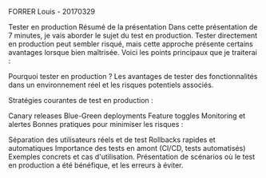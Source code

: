 FORRER Louis - 20170329

Tester en production
Résumé de la présentation 
Dans cette présentation de 7 minutes, je vais aborder le sujet du test en production. Tester directement en production peut sembler risqué, mais cette approche présente certains avantages lorsque bien maîtrisée. Voici les points principaux que je traiterai :

Pourquoi tester en production ?
Les avantages de tester des fonctionnalités dans un environnement réel et les risques potentiels associés.

Stratégies courantes de test en production :

Canary releases
Blue-Green deployments
Feature toggles
Monitoring et alertes
Bonnes pratiques pour minimiser les risques :

Séparation des utilisateurs réels et de test
Rollbacks rapides et automatiques
Importance des tests en amont (CI/CD, tests automatisés)
Exemples concrets et cas d'utilisation.
Présentation de scénarios où le test en production a été bénéfique, et les erreurs à éviter.
